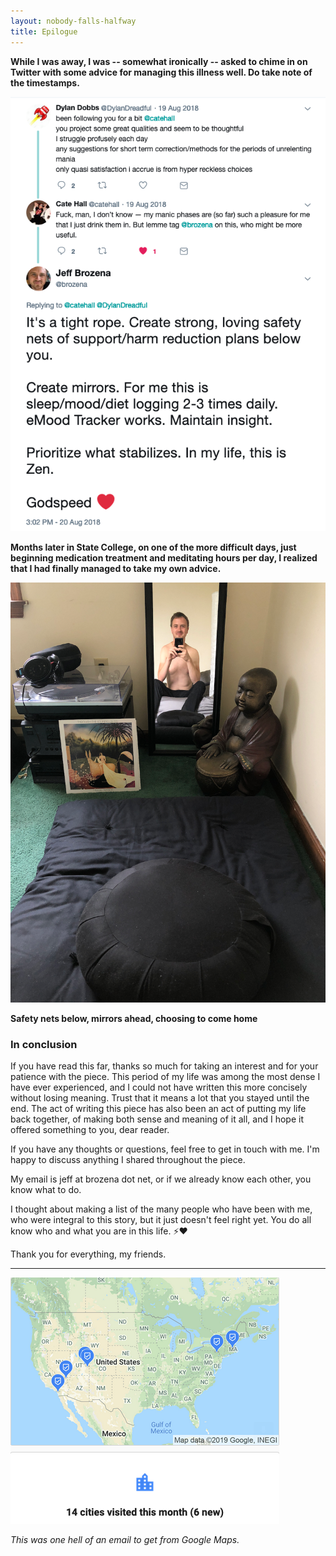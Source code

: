 ```yaml
---
layout: nobody-falls-halfway
title: Epilogue
---
```


**While I was away, I was -- somewhat ironically -- asked to chime in on Twitter with some advice for managing this illness well. Do take note of the timestamps.**

![Cushions and mirrors, pt. 1](/assets/twitter.png)

**Months later in State College, on one of the more difficult days, just beginning medication treatment and meditating hours per day, I realized that I had finally managed to take my own advice.**

![Cushions and mirrors, pt 2](/assets/cushion.png)

**Safety nets below, mirrors ahead, choosing to come home**

### In conclusion

If you have read this far, thanks so much for taking an interest and for your patience with the piece. This period of my life was among the most dense I have ever experienced, and I could not have written this more concisely without losing meaning. Trust that it means a lot that you stayed until the end. The act of writing this piece has also been an act of putting my life back together, of making both sense and meaning of it all, and I hope it offered something to you, dear reader.

If you have any thoughts or questions, feel free to get in touch with me. I'm happy to discuss anything I shared throughout the piece.

My email is jeff at brozena dot net, or if we already know each other, you know what to do.

I thought about making a list of the many people who have been with me, who were integral to this story, but it just doesn't feel right yet. You do all know who and what you are in this life. ⚡❤️

Thank you for everything, my friends.

---

![Google Maps Timeline](/assets/timeline.png)

_This was one hell of an email to get from Google Maps._
